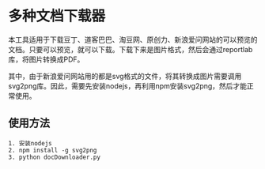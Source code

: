 # 多种文档下载器
本工具适用于下载豆丁、道客巴巴、淘豆网、原创力、新浪爱问网站的可以预览的文档。只要可以预览，就可以下载。下载下来是图片格式，然后会通过reportlab库，将图片转换成PDF。

其中，由于新浪爱问网站用的都是svg格式的文件，将其转换成图片需要调用svg2png库。因此，需要先安装nodejs，再利用npm安装svg2png，然后才能正常使用。

## 使用方法
```
1. 安装nodejs
2. npm install -g svg2png
3. python docDownloader.py
```